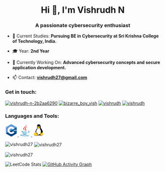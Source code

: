 
<h1 align="center">Hi 👋, I'm Vishrudh N</h1>
<h3 align="center">A passionate cybersecurity enthusiast</h3>

- 🏫 Current Studies: **Pursuing BE in Cybersecurity at Sri Krishna College of Technology, India.**

- 🎓 Year: **2nd Year**

- 🌱 Currently Working On: **Advanced cybersecurity concepts and secure application development.**

- 📫 Contact: **vishrudh27@gmail.com**

<h3 align="left">Get in touch:</h3>
<p align="left">
<a href="https://linkedin.com/in/vishrudh-n-2b2aa6290" target="blank"><img align="center" src="https://raw.githubusercontent.com/rahuldkjain/github-profile-readme-generator/master/src/images/icons/Social/linked-in-alt.svg" alt="vishrudh-n-2b2aa6290" height="30" width="40" /></a>
<a href="https://instagram.com/bizarre_boy_vish" target="blank"><img align="center" src="https://raw.githubusercontent.com/rahuldkjain/github-profile-readme-generator/master/src/images/icons/Social/instagram.svg" alt="bizarre_boy_vish" height="30" width="40" /></a>
<a href="https://www.leetcode.com/vishrudh" target="blank"><img align="center" src="https://raw.githubusercontent.com/rahuldkjain/github-profile-readme-generator/master/src/images/icons/Social/leet-code.svg" alt="vishrudh" height="30" width="40" /></a>
  <a href="https://auth.geeksforgeeks.org/user/vishrudh" target="blank"><img align="center" src="https://raw.githubusercontent.com/rahuldkjain/github-profile-readme-generator/master/src/images/icons/Social/geeks-for-geeks.svg" alt="vishrudh" height="30" width="40" /></a>
</p>
</p>

<h3 align="left">Languages and Tools:</h3>
<p align="left"> <a href="https://www.w3schools.com/cpp/" target="_blank" rel="noreferrer"> <img src="https://raw.githubusercontent.com/devicons/devicon/master/icons/cplusplus/cplusplus-original.svg" alt="cplusplus" width="40" height="40"/> </a> <a href="https://www.java.com" target="_blank" rel="noreferrer"> <img src="https://raw.githubusercontent.com/devicons/devicon/master/icons/java/java-original.svg" alt="java" width="40" height="40"/> </a> <a href="https://www.linux.org/" target="_blank" rel="noreferrer"> <img src="https://raw.githubusercontent.com/devicons/devicon/master/icons/linux/linux-original.svg" alt="linux" width="40" height="40"/> </a> </p>

<p><img align="left" src="https://github-readme-stats.vercel.app/api/top-langs?username=vishrudh27&show_icons=true&locale=en&theme=vision-friendly-dark&layout=compact" alt="vishrudh27" /></p>

<p>&nbsp;<img align="center" src="https://github-readme-stats.vercel.app/api?username=vishrudh27&show_icons=true&theme=nightowl&locale=en" alt="vishrudh27" /></p>

<p><img align="center" src="https://github-readme-streak-stats.herokuapp.com/?user=vishrudh27&theme=codeSTACKr" alt="vishrudh27" /></p>
<img src="https://leetcard.jacoblin.cool/vishrudh?theme=dark&font=Raleway&ext=heatmap" alt="LeetCode Stats">

<a href="https://github.com/vishrudh27">
    <img src="https://github-readme-activity-graph.vercel.app/graph?username=vishrudh27&bg_color=000000&color=00bfe6&line=ff4000&point=ffffff&area=true&hide_border=true" alt="GitHub Activity Graph">
</a>

